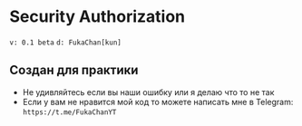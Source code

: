 # Security Authorization
`v: 0.1 beta`
`d: FukaChan[kun]`

## Создан для практики
* Не удивляйтесь если вы наши ошибку или я делаю что то не так
* Если у вам не нравится мой код то можете написать мне в Telegram: `https://t.me/FukaChanYT`